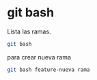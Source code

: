 # git bash

Lista las ramas.
```` bash
git bash
````
para crear nueva rama
```` bash
git bash feature-nueva rama
````
